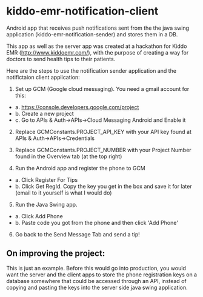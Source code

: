 # kiddo-emr-notification-client
Android app that receives push notifications sent from the the java swing application (kiddo-emr-notification-sender) and stores them in a DB.

This app as well as the server app was created at a hackathon for Kiddo EMR (http://www.kiddoemr.com/), with the purpose of creating a way for doctors to send health tips to their patients.

Here are the steps to use the notification sender application and the notifictaion client application:

1.  Set up GCM (Google cloud messaging).  You need a gmail account for this:
  * a. https://console.developers.google.com/project
  * b. Create a new project
  * c. Go to APIs & Auth->APIs->Cloud Messaging Android and Enable it

2.  Replace GCMConstants.PROJECT_API_KEY with your API key found at APIs & Auth->APIs->Credentials

3.  Replace GCMConstants.PROJECT_NUMBER with your Project Number found in the Overview tab (at the top right)

4.  Run the Android app and register the phone to GCM
  * a. Click Register For Tips
  * b. Click Get RegId.  Copy the key you get in the box and save it for later (email to it yourself is what I would do)

5.  Run the Java Swing app.  
  * a. Click Add Phone
  * b. Paste code you got from the phone and then click 'Add Phone'

6.  Go back to the Send Message Tab and send a tip!

## On improving the project:

This is just an example.  Before this would go into production, you would want the server and the client apps to store the phone registration keys on a database somewhere that could be accessed through an API, instead of copying and pasting the keys into the server side java swing application.
